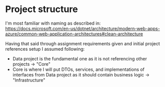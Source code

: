 # Project structure

I'm most familiar with naming as described in:
https://docs.microsoft.com/en-us/dotnet/architecture/modern-web-apps-azure/common-web-application-architectures#clean-architecture

Having that said through assignment requirements given and initial project references setup I assumed following:
  - Data project is the fundamental one as it is not referencing other projects -> "Core"
  - Core is where I will put DTOs, services, and implementations of interfaces from Data project as it should contain business logic -> "Infrastructure"
  
